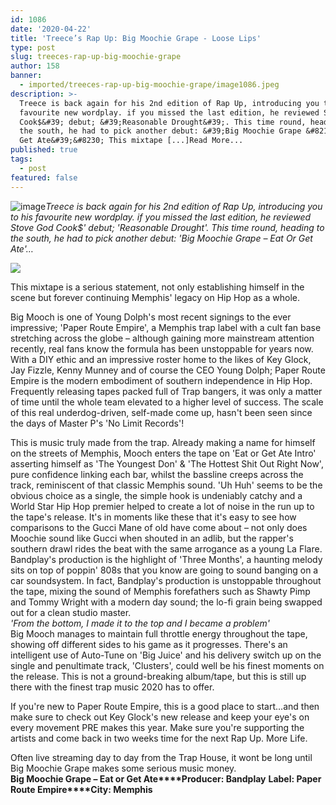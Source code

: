 ```yaml
---
id: 1086
date: '2020-04-22'
title: 'Treece’s Rap Up: Big Moochie Grape - Loose Lips'
type: post
slug: treeces-rap-up-big-moochie-grape
author: 158
banner:
  - imported/treeces-rap-up-big-moochie-grape/image1086.jpeg
description: >-
  Treece is back again for his 2nd edition of Rap Up, introducing you to his
  favourite new wordplay. if you missed the last edition, he reviewed Stove God
  Cook$&#39; debut; &#39;Reasonable Drought&#39;. This time round, heading to
  the south, he had to pick another debut: &#39;Big Moochie Grape &#8211; Eat Or
  Get Ate&#39;&#8230; This mixtape [...]Read More...
published: true
tags:
  - post
featured: false
---
```

![image](../imported/treeces-rap-up-big-moochie-grape/image1086.jpeg)_Treece is back again for his 2nd edition of Rap Up, introducing you to his favourite new wordplay. if you missed the last edition, he reviewed Stove God Cook$' debut; 'Reasonable Drought'. This time round, heading to the south, he had to pick another debut: 'Big Moochie Grape – Eat Or Get Ate'…_

_![](/wp-content/uploads/live/img/wysiwyg/5e9f7c39c09c9.jpg)_

This mixtape is a serious statement, not only establishing himself in the scene but forever continuing Memphis' legacy on Hip Hop as a whole.  

Big Mooch is one of Young Dolph's most recent signings to the ever impressive; 'Paper Route Empire', a Memphis trap label with a cult fan base stretching across the globe – although gaining more mainstream attention recently, real fans know the formula has been unstoppable for years now. With a DIY ethic and an impressive roster home to the likes of Key Glock, Jay Fizzle, Kenny Munney and of course the CEO Young Dolph; Paper Route Empire is the modern embodiment of southern independence in Hip Hop. Frequently releasing tapes packed full of Trap bangers, it was only a matter of time until the whole team elevated to a higher level of success. The scale of this real underdog-driven, self-made come up, hasn't been seen since the days of Master P's 'No Limit Records'!

  
[](https://www.youtube.com/watch?v=iBJy9KWV7zc&list=PLp3XtSlORTbQVmOp9WS5zXqn7KyhXk2op&index=3)This is music truly made from the trap. Already making a name for himself on the streets of Memphis, Mooch enters the tape on 'Eat or Get Ate Intro' asserting himself as 'The Youngest Don' & 'The Hottest Shit Out Right Now', pure confidence linking each bar, whilst the bassline creeps across the track, reminiscent of that classic Memphis sound. 'Uh Huh' seems to be the obvious choice as a single, the simple hook is undeniably catchy and a World Star Hip Hop premier helped to create a lot of noise in the run up to the tape's release. It's in moments like these that it's easy to see how comparisons to the Gucci Mane of old have come about – not only does Moochie sound like Gucci when shouted in an adlib, but the rapper's southern drawl rides the beat with the same arrogance as a young La Flare. Bandplay's production is the highlight of 'Three Months', a haunting melody sits on top of poppin' 808s that you know are going to sound banging on a car soundsystem. In fact, Bandplay's production is unstoppable throughout the tape, mixing the sound of Memphis forefathers such as Shawty Pimp and Tommy Wright with a modern day sound; the lo-fi grain being swapped out for a clean studio master.   
_'From the bottom, I made it to the top and I became a problem'_  
Big Mooch manages to maintain full throttle energy throughout the tape, showing off different sides to his game as it progresses. There's an intelligent use of Auto-Tune on 'Big Juice' and his delivery switch up on the single and penultimate track, 'Clusters', could well be his finest moments on the release. This is not a ground-breaking album/tape, but this is still up there with the finest trap music 2020 has to offer.

If you're new to Paper Route Empire, this is a good place to start…and then make sure to check out Key Glock's new release and keep your eye's on every movement PRE makes this year. Make sure you're supporting the artists and come back in two weeks time for the next Rap Up. More Life. 

Often live streaming day to day from the Trap House, it wont be long until Big Moochie Grape makes some serious music money.   
**Big Moochie Grape – Eat or Get Ate****Producer: Bandplay** **Label: Paper Route Empire****City: Memphis**